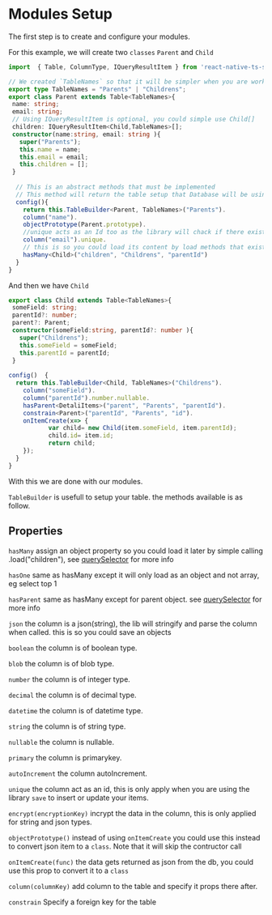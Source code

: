 # Modules Setup
The first step is to create and configure your modules.

For this example, we will create two `classes` `Parent` and `Child`

```ts
import  { Table, ColumnType, IQueryResultItem } from 'react-native-ts-sqlite-orm'

// We created `TableNames` so that it will be simpler when you are working in typescript
export type TableNames = "Parents" | "Childrens";
export class Parent extends Table<TableNames>{
 name: string;
 email: string;
 // Using IQueryResultItem is optional, you could simple use Child[]
 children: IQueryResultItem<Child,TableNames>[];
 constructor(name:string, email: string ){
   super("Parents");
   this.name = name;
   this.email = email;
   this.children = [];
 }
  
  // This is an abstract methods that must be implemented
  // This method will return the table setup that Database will be using later.
  config(){ 
    return this.TableBuilder<Parent, TableNames>("Parents").
    column("name").
    objectPrototype(Parent.prototype).
    //unique acts as an Id too as the library will chack if there exist an item with the same field value and will update instead.
    column("email").unique.
    // this is so you could load its content by load methods that exist in table
    hasMany<Child>("children", "Childrens", "parentId")
  }
}

```

And then we have `Child`

```ts
export class Child extends Table<TableNames>{
 someField: string;
 parentId?: number;
 parent?: Parent;
 constructor(someField:string, parentId?: number ){
   super("Childrens");
   this.someField = someField;
   this.parentId = parentId;
 }
  
config()  {
  return this.TableBuilder<Child, TableNames>("Childrens").
    column("someField").
    column("parentId").number.nullable.
    hasParent<DetaliItems>("parent", "Parents", "parentId").
    constrain<Parent>("parentId", "Parents", "id").
    onItemCreate(x=> {
           var child= new Child(item.someField, item.parentId);
           child.id= item.id;
           return child;
    });
  }
}
```

With this we are done with our modules.

`TableBuilder` is usefull to setup your table. the methods available is as follow.


## Properties

`hasMany` assign an object property so you could load it later by simple calling .load("children"), see [querySelector](https://github.com/1-AlenToma/react-native-ts-sqlite-orm/blob/main/documentations/querySelector.md) for more info

`hasOne` same as hasMany except it will only load as an object and not array, eg select top 1

`hasParent` same as hasMany except for parent object. see [querySelector](https://github.com/1-AlenToma/react-native-ts-sqlite-orm/blob/main/documentations/querySelector.md) for more info

`json` the column is a json(string), the lib will stringify and parse the column when called. this is so you could save an objects

`boolean` the column is of boolean type.

`blob` the column is of blob type.

`number` the column is of integer type.

`decimal` the column is of decimal type.

`datetime` the column is of datetime type.

`string` the column is of string type.

`nullable` the column is nullable.

`primary` the column is primarykey.

`autoIncrement` the column autoIncrement.

`unique` the column act as an id, this is only apply when you are using the library `save` to insert or update your items.

`encrypt(encryptionKey)` incrypt the data in the column, this is only applied for string and json types.

`objectPrototype()` instead of using `onItemCreate` you could use this instead to convert json item to a `class`. Note that it will skip the contructor call

`onItemCreate(func)` the data gets returned as json from the db, you could use this prop to convert it to a `class`

`column(columnKey)` add column to the table and specify it props there after.

`constrain` Specify a foreign key for the table
